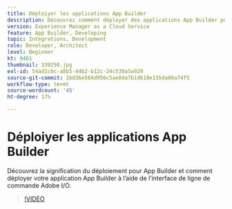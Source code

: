 ```yaml
---
title: Déploiyer les applications App Builder
description: Découvrez comment déployer des applications App Builder pour Adobe Experience Manager (AEM) as a Cloud Service.
version: Experience Manager as a Cloud Service
feature: App Builder, Developing
topic: Integrations, Development
role: Developer, Architect
level: Beginner
kt: 9461
thumbnail: 339250.jpg
exl-id: 54ad1cbc-a8b5-44b2-b12c-24c530a5a929
source-git-commit: 1bd36e584d956c5ae8da7b1d618e155da86a74f5
workflow-type: tm+mt
source-wordcount: '45'
ht-degree: 17%

---
```


# Déploiyer les applications App Builder

Découvrez la signification du déploiement pour App Builder et comment déployer votre application App Builder à l’aide de l’interface de ligne de commande Adobe I/O.

>[!VIDEO](https://video.tv.adobe.com/v/339250/?quality=12&learn=on)
